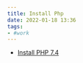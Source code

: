 ```yaml
---
title: Install Php
date: 2022-01-18 13:36
tags:
- #work
---
```


* [Install PHP 7.4](20220118133711-install-php-7.4.md)
